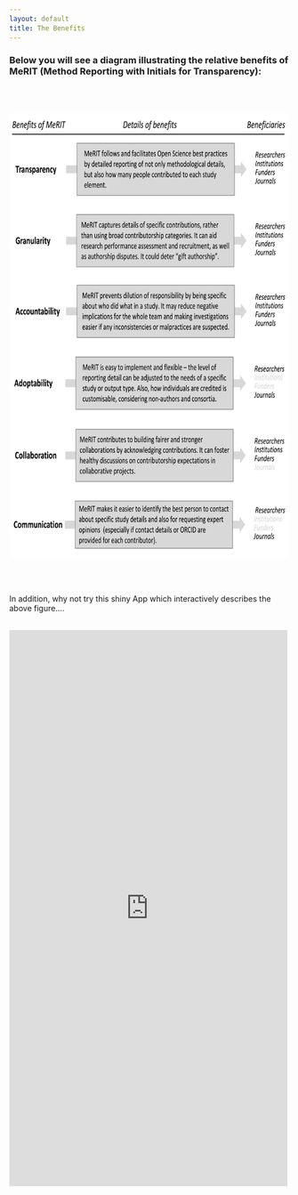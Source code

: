 ```yaml
---
layout: default
title: The Benefits
---
```


<p align="left">
     <h3> Below you will see a diagram illustrating the relative benefits of MeRIT (Method Reporting with Initials for Transparency): </h3>
  </p> <br>
  <br>
      
  <p align="center">
      <img src="merit_fig2.png" alt="merit figure 2"
      width="700" 
     height="800"> 
</p> <br>
<br>

In addition, why not try this shiny App which interactively describes the above figure....<br>
<br>

      
<iframe src = "https://edivimeycook.shinyapps.io/MeRIT_DNA/" style = "border:none; width:500px; height:1000px;"></iframe
